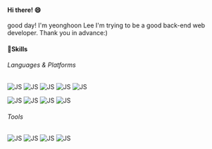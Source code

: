#### Hi there! :smile:
 good day! 
 I'm yeonghoon Lee
 I'm trying to be a good back-end web developer.
 Thank you in advance:)



#### :muscle:Skills
###### Languages & Platforms
![JS](https://img.shields.io/badge/C%23-239120?style=flat-square&logo=Csharp&logoColor=white) ![JS](https://img.shields.io/badge/C++-00599C?style=flat-square&logo=c%2B%2B&logoColor=white) ![JS](https://img.shields.io/badge/Java-007396?style=flat-square&logo=Java&logoColor=white) ![JS](https://img.shields.io/badge/Node.js-339933?style=flat-square&logo=Node.js&logoColor=white) ![JS](https://img.shields.io/badge/JavaScript-F7DF1E?style=flat-square&logo=JavaScript&logoColor=black)

![JS](https://img.shields.io/badge/Docker-2496ED?style=flat-square&logo=Docker&logoColor=white) ![JS](https://img.shields.io/badge/AWS-232F3E?style=flat-square&logo=Amazon%20AWS&logoColor=white) ![JS](https://img.shields.io/badge/Mysql-4479A1?style=flat-square&logo=MySQL&logoColor=white) ![JS](https://img.shields.io/badge/MariaDB-003545?style=flat-square&logo=MariaDB&logoColor=white)
###### Tools
![JS](https://img.shields.io/badge/VisualStudio-5C2D91?style=flat-square&logo=VisualStudio&logoColor=white) ![JS](https://img.shields.io/badge/VisualStudioCode-007ACC?style=flat-square&logo=VisualStudioCode&logoColor=white) ![JS](https://img.shields.io/badge/Postman-FF6C37?style=flat-square&logo=Postman&logoColor=white) ![JS](https://img.shields.io/badge/GitHub-181717?style=flat-square&logo=GitHub&logoColor=white)

